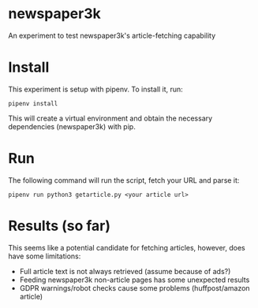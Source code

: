 # newspaper3k
An experiment to test newspaper3k's article-fetching capability

# Install
This experiment is setup with pipenv. To install it, run:

```pipenv install```

This will create a virtual environment and obtain the necessary dependencies (newspaper3k) with pip.

# Run
The following command will run the script, fetch your URL and parse it:

```pipenv run python3 getarticle.py <your article url>```

# Results (so far)
This seems like a potential candidate for fetching articles, however, does have some limitations:
- Full article text is not always retrieved (assume because of ads?)
- Feeding newspaper3k non-article pages has some unexpected results
- GDPR warnings/robot checks cause some problems (huffpost/amazon article)
